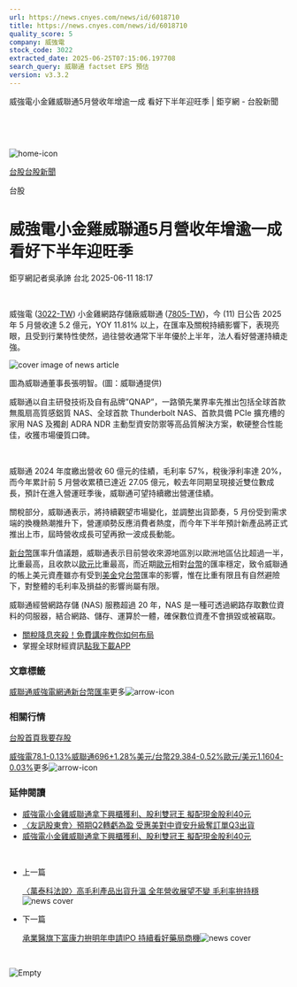 ```yaml
---
url: https://news.cnyes.com/news/id/6018710
title: https://news.cnyes.com/news/id/6018710
quality_score: 5
company: 威強電
stock_code: 3022
extracted_date: 2025-06-25T07:15:06.197708
search_query: 威聯通 factset EPS 預估
version: v3.3.2
---
```


威強電小金雞威聯通5月營收年增逾一成 看好下半年迎旺季 | 鉅亨網 - 台股新聞

‌

‌

![home-icon](/assets/icons/breadCrumb/symbol-icon-home.svg)

[台股](/news/cat/tw_stock)[台股新聞](/news/cat/tw_stock_news)

台股

# 威強電小金雞威聯通5月營收年增逾一成 看好下半年迎旺季

鉅亨網記者吳承諦 台北 2025-06-11 18:17

‌

威強電 ([3022-TW](https://www.cnyes.com/twstock/3022)) 小金雞網路存儲廠威聯通 ([7805-TW](https://www.cnyes.com/twstock/7805))，今 (11) 日公告 2025 年 5 月營收達 5.2 億元，YOY 11.81% 以上，在匯率及關稅持續影響下，表現亮眼，且受到行業特性使然，過往營收通常下半年優於上半年，法人看好營運持續走強。

![cover image of news article](/_next/image?url=https%3A%2F%2Fcimg.cnyes.cool%2Fprod%2Fnews%2F6018710%2Fl%2F99c91e0d691a959148444a600147e1a6.jpg&w=3840&q=75)

圖為威聯通董事長張明智。(圖：威聯通提供)

威聯通以自主研發技術及自有品牌”QNAP”，一路領先業界率先推出包括全球首款無風扇高質感鋁質 NAS、全球首款 Thunderbolt NAS、首款具備 PCIe 擴充槽的家用 NAS 及獨創 ADRA NDR 主動型資安防禦等高品質解決方案，軟硬整合性能佳，收獲市場優質口碑。

‌

威聯通 2024 年度繳出營收 60 億元的佳績，毛利率 57%，稅後淨利率達 20%，而今年累計前 5 月營收累積已達近 27.05 億元，較去年同期呈現接近雙位數成長，預計在進入營運旺季後，威聯通可望持續繳出營運佳績。

關稅部分，威聯通表示，將持續觀望市場變化，並調整出貨節奏，5 月份受到需求端的換機熱潮推升下，營運順勢反應消費者熱度，而今年下半年預計新產品將正式推出上市，屆時營收成長可望再掀一波成長動能。

[新台幣](https://invest.cnyes.com/forex/detail/usdtwd)匯率升值議題，威聯通表示目前營收來源地區別以歐洲地區佔比超過一半，比重最高，且收款以[歐元](https://invest.cnyes.com/forex/detail/eurusd)比重最高，而近期[歐元](https://invest.cnyes.com/forex/detail/eurusd)相對[台幣](https://invest.cnyes.com/forex/detail/usdtwd)的匯率穩定，致令威聯通的帳上美元資產雖亦有受到[美金](https://invest.cnyes.com/forex/detail/usdtwd)兌[台幣](https://invest.cnyes.com/forex/detail/usdtwd)匯率的影響，惟在比重有限且有自然避險下，對整體的毛利率及損益的影響尚屬有限。

威聯通經營網路存儲 (NAS) 服務超過 20 年，NAS 是一種可透過網路存取數位資料的伺服器，結合網路、儲存、運算於一體，確保數位資產不會損毀或被竊取。

* [關稅降息夾殺！免費講座教你如何布局](https://www.rsc.com.tw/Cnyes_RSC/SeminarBooking2025InvestmentOutlook.aspx?utm_source=anue&utm_medium=usstocks_end)
* 掌握全球財經資訊[點我下載APP](http://www.cnyes.com/app/?utm_source=mweb&utm_medium=HamMenuBanner&utm_campaign=fixed&utm_content=entr)

### 文章標籤

[威聯通](https://news.cnyes.com/tag/威聯通 "威聯通")[威強電](https://news.cnyes.com/tag/威強電 "威強電")[網通](https://news.cnyes.com/tag/網通 "網通")[新台幣匯率](https://news.cnyes.com/tag/新台幣匯率 "新台幣匯率")更多![arrow-icon](/assets/icons/arrows/arrow-down.svg)

### 相關行情

[台股首頁](https://www.cnyes.com/twstock)[我要存股](https://supr.link/8OHaU)

[威強電78.1-0.13%](https://www.cnyes.com/twstock/3022)[威聯通696+1.28%](https://www.cnyes.com/twstock/7805)[美元/台幣29.384-0.52%](https://invest.cnyes.com/forex/detail/USDTWD)[歐元/美元1.1604-0.03%](https://invest.cnyes.com/forex/detail/EURUSD)更多![arrow-icon](/assets/icons/arrows/arrow-down.svg)

### 延伸閱讀

* [威強電小金雞威聯通拿下興櫃獲利、股利雙冠王 擬配現金股利40元](/news/id/5976995)
* [〈友訊股東會〉預期Q2轉虧為盈 受惠美對中資安升級奪訂單Q3出貨](/news/id/5994949)
* [威強電小金雞威聯通拿下興櫃獲利、股利雙冠王 擬配現金股利40元](/news/id/5976995)

‌

* 上一篇

  [〈萬泰科法說〉高毛利產品出貨升溫 全年營收展望不變 毛利率拚持穩](/news/id/6018994)![news cover](https://cimg.cnyes.cool/prod/news/6018994/m/e7f9d84a8a7bd93bdcdaf3abde571667.jpg)
* 下一篇

  [承業醫旗下富康力拚明年申請IPO 持續看好藥局商機](/news/id/6018428)![news cover](https://cimg.cnyes.cool/prod/news/6018428/m/194902111b1907664b86657c4c740b26.jpg)

‌

![Empty](/assets/icons/skeleton/empty-image.svg)

‌